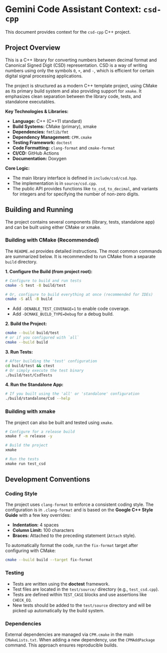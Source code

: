 # Gemini Code Assistant Context: `csd-cpp`

This document provides context for the `csd-cpp` C++ project.

## Project Overview

This is a C++ library for converting numbers between decimal format and Canonical Signed Digit (CSD) representation. CSD is a way of writing numbers using only the symbols `0`, `+`, and `-`, which is efficient for certain digital signal processing applications.

The project is structured as a modern C++ template project, using CMake as its primary build system and also providing support for `xmake`. It emphasizes clean separation between the library code, tests, and standalone executables.

**Key Technologies & Libraries:**
- **Language:** C++ (C++11 standard)
- **Build Systems:** CMake (primary), xmake
- **Dependencies:** `fmtlib/fmt`
- **Dependency Management:** `CPM.cmake`
- **Testing Framework:** `doctest`
- **Code Formatting:** `clang-format` and `cmake-format`
- **CI/CD:** GitHub Actions
- **Documentation:** Doxygen

**Core Logic:**
- The main library interface is defined in `include/csd/csd.hpp`.
- The implementation is in `source/csd.cpp`.
- The public API provides functions like `to_csd`, `to_decimal`, and variants for integers and for specifying the number of non-zero digits.

## Building and Running

The project contains several components (library, tests, standalone app) and can be built using either CMake or xmake.

### Building with CMake (Recommended)

The `README.md` provides detailed instructions. The most common commands are summarized below. It is recommended to run CMake from a separate `build` directory.

**1. Configure the Build (from project root):**
```bash
# Configure to build and run tests
cmake -S test -B build/test

# Or, configure to build everything at once (recommended for IDEs)
cmake -S all -B build
```
- Add `-DENABLE_TEST_COVERAGE=1` to enable code coverage.
- Add `-DCMAKE_BUILD_TYPE=Debug` for a debug build.

**2. Build the Project:**
```bash
cmake --build build/test
# or if you configured with `all`
cmake --build build
```

**3. Run Tests:**
```bash
# After building the 'test' configuration
cd build/test && ctest
# Or simply execute the test binary
./build/test/CsdTests
```

**4. Run the Standalone App:**
```bash
# If you built using the 'all' or 'standalone' configuration
./build/standalone/Csd --help
```

### Building with xmake

The project can also be built and tested using `xmake`.

```bash
# Configure for a release build
xmake f -m release -y

# Build the project
xmake

# Run the tests
xmake run test_csd
```

## Development Conventions

### Coding Style

The project uses `clang-format` to enforce a consistent coding style. The configuration is in `.clang-format` and is based on the **Google C++ Style Guide** with a few key overrides:
- **Indentation:** 4 spaces
- **Column Limit:** 100 characters
- **Braces:** Attached to the preceding statement (`Attach` style).

To automatically format the code, run the `fix-format` target after configuring with CMake:
```bash
cmake --build build --target fix-format
```

### Testing

- Tests are written using the **doctest** framework.
- Test files are located in the `test/source/` directory (e.g., `test_csd.cpp`).
- Tests are defined within `TEST_CASE` blocks and use assertions like `CHECK_EQ`.
- New tests should be added to the `test/source` directory and will be picked up automatically by the build system.

### Dependencies

External dependencies are managed via `CPM.cmake` in the main `CMakeLists.txt`. When adding a new dependency, use the `CPMAddPackage` command. This approach ensures reproducible builds.
